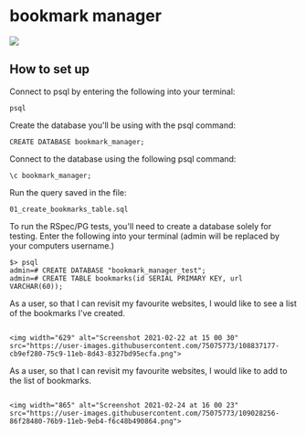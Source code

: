 # bookmark manager

<img src= https://i.etsystatic.com/9663554/r/il/8900e7/2782369583/il_794xN.2782369583_ortp.jpg>

## How to set up

Connect to psql by entering the following into your terminal:
```
psql
```
Create the database you'll be using with the psql command:
```
CREATE DATABASE bookmark_manager;
```
Connect to the database using the following psql command:
```
\c bookmark_manager;
```
Run the query saved in the file:
```
01_create_bookmarks_table.sql
```
To run the RSpec/PG tests, you'll need to create a database solely for testing. Enter the following into your terminal (admin will be replaced by your computers username.)
```
$> psql
admin=# CREATE DATABASE "bookmark_manager_test";
admin=# CREATE TABLE bookmarks(id SERIAL PRIMARY KEY, url VARCHAR(60));
```
As a user,
so that I can revisit my favourite websites,
I would like to see a list of the bookmarks I've created.
```

<img width="629" alt="Screenshot 2021-02-22 at 15 00 30" src="https://user-images.githubusercontent.com/75075773/108837177-cb9ef280-75c9-11eb-8d43-8327bd95ecfa.png">

```
As a user,
so that I can revisit my favourite websites,
I would like to add to the list of bookmarks.
```

<img width="865" alt="Screenshot 2021-02-24 at 16 00 23" src="https://user-images.githubusercontent.com/75075773/109028256-86f28480-76b9-11eb-9eb4-f6c48b490864.png">

